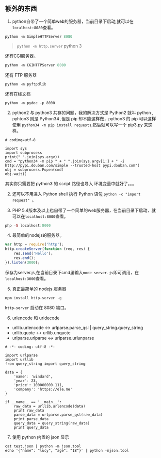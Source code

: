 ## 额外的东西

1. python自带了一个简单web的服务器，当前目录下启动,就可以在`localhost:8080`查看。

```python
python -m SimpleHTTPServer 8080
```

> `python -m http.server` python 3

还有CGI服务器。

```python
python -m CGIHTTPServer 8080
```

还有 FTP 服务器

```
python -m pyftpdlib
```

还有在线文档

```
python -m pydoc -p 8000
```

2. python2 与 python3 共存的问题，我的解决方式是 Python2 就叫 python , pyhton3 则是 Python34 ,但是 pip 却不能这样做，python3 的 pip 可以这样使用 `python34 -m pip install requests`,然后就可以写一个 pip3.py 来这样。

```
# coding=utf-8

import sys
import subprocess
print(" ".join(sys.argv))
cmd = "python34 -m pip " + " ".join(sys.argv[1:] + " -i http://pypi.douban.com/simple --trusted-host pypi.douban.com")
obj = subprocess.Popen(cmd)
obj.wait()
```

其实你只需要把 python3 的 script 路径也导入 环境变量中就好了。。。

2. 还可以不用进入 Python shell 执行 Python 语句,`python -c "import request" `。

3. PHP 5.4版本及以上也自带了一个简单的web服务器，在当前目录下启动，就可以在`localhost:8000`查看。

```php
php -S localhost:8000
```

4. 最简单的nodejs的服务器。

```javascript
var http = require('http');
http.createServer(function (req, res) {
    res.send('Hello');
    res.end();
}).listen(3000);

```

保存为server.js,在当前目录下cmd里输入`node server.js`即可调用，在`localhost:3000`查看。

5. 真正最简单的 nodejs 服务器

```
npm install http-server -g
```

`http-server` 启动在 8080 端口。

6. urlencode 和 urldecode

- urllib.urlencode <-> urlparse.parse_qsl | query_string.query_string
- urllib.quote <-> urllib.unquote
- urlparse.urlparse <-> urlparse.urlunparse

```
# -*- coding: utf-8 -*-

import urlparse
import urllib
from query_string import query_string

data = {
    'name': 'windard',
    'year': 23,
    'price': 100000000.111,
    'company': 'https://ele.me'
}

if __name__ == '__main__':
    raw_data = urllib.urlencode(data)
    print raw_data
    parse_data = urlparse.parse_qsl(raw_data)
    print parse_data
    query_data = query_string(raw_data)
    print query_data

```

7. 使用 python 内置的 json 显示

```
cat test.json | python -m json.tool
echo '{"name": "lucy", "age": "18"}' | python -mjson.tool
```